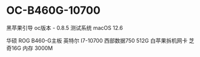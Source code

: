 # OC-B460G-10700
黑苹果引导
oc版本 - 0.8.5
测试系统 macOS 12.6

华硕 ROG B460-G主板
英特尔 I7-10700
西部数据750 512G
白苹果拆机网卡
芝奇16G 内存 3000M


